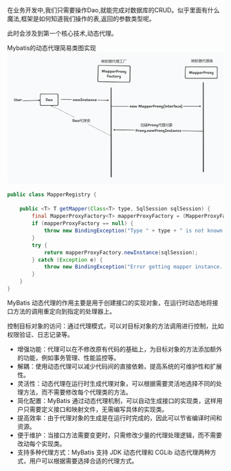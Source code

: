 在业务开发中,我们只需要操作Dao,就能完成对数据库的CRUD。似乎里面有什么魔法,框架是如何知道我们操作的表,返回的参数类型呢。

此时会涉及到第一个核心技术,动态代理。

Mybatis的动态代理简易类图实现
![img_1.png](proxy.png)
```java
public class MapperRegistry {
    
    public <T> T getMapper(Class<T> type, SqlSession sqlSession) {
        final MapperProxyFactory<T> mapperProxyFactory = (MapperProxyFactory<T>) knownMappers.get(type);
        if (mapperProxyFactory == null) {
            throw new BindingException("Type " + type + " is not known to the MapperRegistry.");
        }
        try {
            return mapperProxyFactory.newInstance(sqlSession);
        } catch (Exception e) {
            throw new BindingException("Error getting mapper instance. Cause: " + e, e);
        }
    }
}
```
MyBatis 动态代理的作用主要是用于创建接口的实现对象，在运行时动态地将接口方法的调用重定向到指定的处理器上。

控制目标对象的访问：通过代理模式，可以对目标对象的方法调用进行控制，比如权限验证、日志记录等。
- 增强功能：代理可以在不修改原有代码的基础上，为目标对象的方法添加额外的功能，例如事务管理、性能监控等。
- 解耦：使用动态代理可以减少代码间的直接依赖，提高系统的可维护性和扩展性。
- 灵活性：动态代理在运行时生成代理对象，可以根据需要灵活地选择不同的处理方法，而不需要修改每个代理类的方法。
- 简化配置：MyBatis 通过动态代理机制，可以自动生成接口的实现类，这样用户只需要定义接口和映射文件，无需编写具体的实现类。
- 提高效率：由于代理对象的生成是在运行时完成的，因此可以节省编译时间和资源。
- 便于维护：当接口方法需要变更时，只需修改少量的代理处理逻辑，而不需要改动每个实现类。
- 支持多种代理方式：MyBatis 支持 JDK 动态代理和 CGLib 动态代理两种方式，用户可以根据需要选择合适的代理方式。

